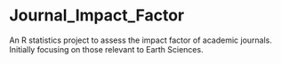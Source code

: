 # Journal_Impact_Factor
An R statistics project to assess the impact factor of academic journals.  Initially focusing on those relevant to Earth Sciences.
